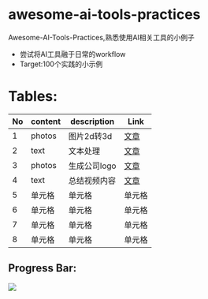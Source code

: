 # awesome-ai-tools-practices
Awesome-AI-Tools-Practices,熟悉使用AI相关工具的小例子

- 尝试将AI工具融于日常的workflow
- Target:100个实践的小示例

# Tables:

|  No   | content  | description | Link |
|  ----  | ----  | ----  | ----  |
| 1  | photos | 图片2d转3d | [文章](https://github.com/jerrychan807/awesome-ai-tools-practices/blob/main/p1_photos_2dTo3d.md) |
| 2  | text | 文本处理 |[文章](https://github.com/jerrychan807/awesome-ai-tools-practices/blob/main/p2_text_regex.md) |
| 3  | photos | 生成公司logo |[文章](https://github.com/jerrychan807/awesome-ai-tools-practices/blob/main/p3_photos_companyLogo.md) |
| 4  | text | 总结视频内容 |[文章](https://github.com/jerrychan807/awesome-ai-tools-practices/blob/main/p4_text_videoSummary.md) |
| 5  | 单元格 |单元格 |单元格 |
| 6  | 单元格 |单元格 |单元格 |
| 7  | 单元格 |单元格 |单元格 |
| 8  | 单元格 |单元格 |单元格 |


## Progress Bar:

![](https://geps.dev/progress/10)

